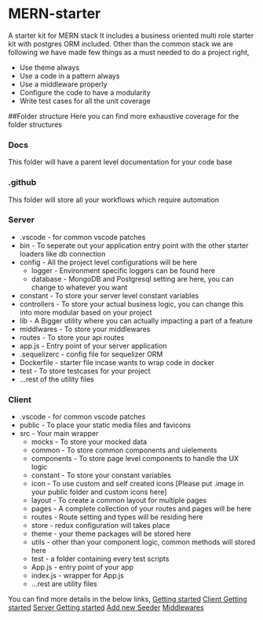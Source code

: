 # MERN-starter
A starter kit for MERN stack
It includes a business oriented multi role starter kit with postgres ORM included.
Other than the common stack we are following we have made few things as a must needed to do a project right,

- Use theme always
- Use a code in a pattern always
- Use a middleware properly
- Configure the code to have a modularity
- Write test cases for all the unit coverage

##Folder structure
Here you can find more exhaustive coverage for the folder structures

### Docs
This folder will have a parent level documentation for your code base

### .github
This folder will store all your workflows which require automation

### Server
- .vscode - for common vscode patches
- bin - To seperate out your application entry point with the other starter loaders like db connection
- config - All the project level configurations will be here
    - logger - Environment specific loggers can be found here
    - database - MongoDB and Postgresql setting are here, you can change to whatever you want
- constant - To store your server level constant variables
- controllers - To store your actual business logic, you can change this into more modular based on your project
- lib - A Bigger utility where you can actually impacting a part of a feature
- middlwares - To store your middlewares
- routes - To store your api routes
- app.js - Entry point of your server application
- .sequelizerc - config file for sequelizer ORM
- Dockerfile - starter file incase wants to wrap code in docker
- test - To store testcases for your project
- ...rest of the utility files
### Client
- .vscode - for common vscode patches
- public - To place your static media files and favicons
- src - Your main wrapper
    - mocks - To store your mocked data
    - common - To store common components and uielements
    - components - To store page level components to handle the UX logic
    - constant - To store your constant variables
    - icon - To use custom and self created icons [Please put .image in your public folder and custom icons here]
    - layout - To create a common layout for multiple pages
    - pages - A complete collection of your routes and pages will be here
    - routes - Route setting and types will be residing here
    - store - redux configuration will takes place
    - theme - your theme packages will be stored here
    - utils - other than your component logic, common methods will stored here
    - test - a folder containing every test scripts
    - App.js - entry point of your app
    - index.js - wrapper for App.js
    - ...rest are utility files

You can find more details in the below links,
[Getting started](docs/getting-started.md)
[Client Getting started](docs/client-getting-started.md)
[Server Getting started](docs/server-getting-started.md)
[Add new Seeder](docs/add-new-seeder.md)
[Middlewares](docs/middlewares.md)
